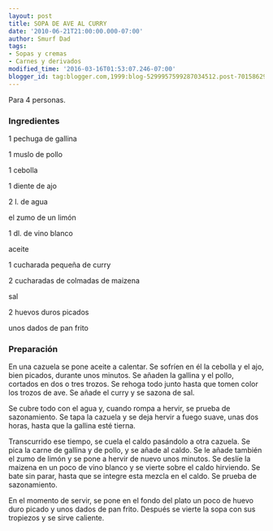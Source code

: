 ```yaml
---
layout: post
title: SOPA DE AVE AL CURRY
date: '2010-06-21T21:00:00.000-07:00'
author: Smurf Dad
tags:
- Sopas y cremas
- Carnes y derivados
modified_time: '2016-03-16T01:53:07.246-07:00'
blogger_id: tag:blogger.com,1999:blog-5299957599287034512.post-7015862925925161034
---
```


Para 4 personas.

<h3>Ingredientes</h3>

1 pechuga de gallina

1 muslo de pollo

1 cebolla

1 diente de ajo

2 l. de agua

el zumo de un limón

1 dl. de vino blanco

aceite

1 cucharada pequeña de curry

2 cucharadas de colmadas de maizena

sal

2 huevos duros picados

unos dados de pan frito

<h3>Preparación</h3>

En una cazuela se pone aceite a calentar. Se sofríen en él la cebolla y el ajo, bien picados, durante unos minutos. Se añaden la gallina y el pollo, cortados en dos o tres trozos. Se rehoga todo junto hasta que tomen color los trozos de ave. Se añade el curry y se sazona de sal.

Se cubre todo con el agua y, cuando rompa a hervir, se prueba de sazonamiento. Se tapa la cazuela y se deja hervir a fuego suave, unas dos horas, hasta que la gallina esté tierna.

Transcurrido ese tiempo, se cuela el caldo pasándolo a otra cazuela. Se pica la carne de gallina y de pollo, y se añade al caldo. Se le añade también el zumo de limón y se pone a hervir de nuevo unos minutos. Se deslíe la maizena en un poco de vino blanco y se vierte sobre el caldo hirviendo. Se bate sin parar, hasta que se integre esta mezcla en el caldo. Se prueba de sazonamiento.

En el momento de servir, se pone en el fondo del plato un poco de huevo duro picado y unos dados de pan frito. Después se vierte la sopa con sus tropiezos y se sirve caliente.

